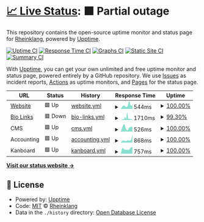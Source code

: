 # [📈 Live Status](https://status.rheinklang.events): <!--live status--> **🟧 Partial outage**

This repository contains the open-source uptime monitor and status page for [Rheinklang](rheinklang.events), powered by [Upptime](https://github.com/upptime/upptime).

[![Uptime CI](https://github.com/rheinklang/upptime/workflows/Uptime%20CI/badge.svg)](https://github.com/rheinklang/upptime/actions?query=workflow%3A%22Uptime+CI%22)
[![Response Time CI](https://github.com/rheinklang/upptime/workflows/Response%20Time%20CI/badge.svg)](https://github.com/rheinklang/upptime/actions?query=workflow%3A%22Response+Time+CI%22)
[![Graphs CI](https://github.com/rheinklang/upptime/workflows/Graphs%20CI/badge.svg)](https://github.com/rheinklang/upptime/actions?query=workflow%3A%22Graphs+CI%22)
[![Static Site CI](https://github.com/rheinklang/upptime/workflows/Static%20Site%20CI/badge.svg)](https://github.com/rheinklang/upptime/actions?query=workflow%3A%22Static+Site+CI%22)
[![Summary CI](https://github.com/rheinklang/upptime/workflows/Summary%20CI/badge.svg)](https://github.com/rheinklang/upptime/actions?query=workflow%3A%22Summary+CI%22)

With [Upptime](https://upptime.js.org), you can get your own unlimited and free uptime monitor and status page, powered entirely by a GitHub repository. We use [Issues](https://github.com/rheinklang/upptime/issues) as incident reports, [Actions](https://github.com/rheinklang/upptime/actions) as uptime monitors, and [Pages](https://status.rheinklang.events) for the status page.

<!--start: status pages-->
<!-- This summary is generated by Upptime (https://github.com/upptime/upptime) -->
<!-- Do not edit this manually, your changes will be overwritten -->
<!-- prettier-ignore -->
| URL | Status | History | Response Time | Uptime |
| --- | ------ | ------- | ------------- | ------ |
| <img alt="" src="https://rheinklang.events/favicon.png" height="13"> [Website](https://rheinklang.events) | 🟩 Up | [website.yml](https://github.com/rheinklang/upptime/commits/HEAD/history/website.yml) | <details><summary><img alt="Response time graph" src="./graphs/website/response-time-week.png" height="20"> 544ms</summary><br><a href="https://status.rheinklang.events/history/website"><img alt="Response time 785" src="https://img.shields.io/endpoint?url=https%3A%2F%2Fraw.githubusercontent.com%2Frheinklang%2Fupptime%2FHEAD%2Fapi%2Fwebsite%2Fresponse-time.json"></a><br><a href="https://status.rheinklang.events/history/website"><img alt="24-hour response time 506" src="https://img.shields.io/endpoint?url=https%3A%2F%2Fraw.githubusercontent.com%2Frheinklang%2Fupptime%2FHEAD%2Fapi%2Fwebsite%2Fresponse-time-day.json"></a><br><a href="https://status.rheinklang.events/history/website"><img alt="7-day response time 544" src="https://img.shields.io/endpoint?url=https%3A%2F%2Fraw.githubusercontent.com%2Frheinklang%2Fupptime%2FHEAD%2Fapi%2Fwebsite%2Fresponse-time-week.json"></a><br><a href="https://status.rheinklang.events/history/website"><img alt="30-day response time 694" src="https://img.shields.io/endpoint?url=https%3A%2F%2Fraw.githubusercontent.com%2Frheinklang%2Fupptime%2FHEAD%2Fapi%2Fwebsite%2Fresponse-time-month.json"></a><br><a href="https://status.rheinklang.events/history/website"><img alt="1-year response time 785" src="https://img.shields.io/endpoint?url=https%3A%2F%2Fraw.githubusercontent.com%2Frheinklang%2Fupptime%2FHEAD%2Fapi%2Fwebsite%2Fresponse-time-year.json"></a></details> | <details><summary><a href="https://status.rheinklang.events/history/website">100.00%</a></summary><a href="https://status.rheinklang.events/history/website"><img alt="All-time uptime 99.95%" src="https://img.shields.io/endpoint?url=https%3A%2F%2Fraw.githubusercontent.com%2Frheinklang%2Fupptime%2FHEAD%2Fapi%2Fwebsite%2Fuptime.json"></a><br><a href="https://status.rheinklang.events/history/website"><img alt="24-hour uptime 100.00%" src="https://img.shields.io/endpoint?url=https%3A%2F%2Fraw.githubusercontent.com%2Frheinklang%2Fupptime%2FHEAD%2Fapi%2Fwebsite%2Fuptime-day.json"></a><br><a href="https://status.rheinklang.events/history/website"><img alt="7-day uptime 100.00%" src="https://img.shields.io/endpoint?url=https%3A%2F%2Fraw.githubusercontent.com%2Frheinklang%2Fupptime%2FHEAD%2Fapi%2Fwebsite%2Fuptime-week.json"></a><br><a href="https://status.rheinklang.events/history/website"><img alt="30-day uptime 100.00%" src="https://img.shields.io/endpoint?url=https%3A%2F%2Fraw.githubusercontent.com%2Frheinklang%2Fupptime%2FHEAD%2Fapi%2Fwebsite%2Fuptime-month.json"></a><br><a href="https://status.rheinklang.events/history/website"><img alt="1-year uptime 99.95%" src="https://img.shields.io/endpoint?url=https%3A%2F%2Fraw.githubusercontent.com%2Frheinklang%2Fupptime%2FHEAD%2Fapi%2Fwebsite%2Fuptime-year.json"></a></details>
| <img alt="" src="https://www.switchy.io/assets/favicons/favicon.ico" height="13"> [Bio Links](https://bio.rheinklang.events/links) | 🟥 Down | [bio-links.yml](https://github.com/rheinklang/upptime/commits/HEAD/history/bio-links.yml) | <details><summary><img alt="Response time graph" src="./graphs/bio-links/response-time-week.png" height="20"> 1710ms</summary><br><a href="https://status.rheinklang.events/history/bio-links"><img alt="Response time 1115" src="https://img.shields.io/endpoint?url=https%3A%2F%2Fraw.githubusercontent.com%2Frheinklang%2Fupptime%2FHEAD%2Fapi%2Fbio-links%2Fresponse-time.json"></a><br><a href="https://status.rheinklang.events/history/bio-links"><img alt="24-hour response time 480" src="https://img.shields.io/endpoint?url=https%3A%2F%2Fraw.githubusercontent.com%2Frheinklang%2Fupptime%2FHEAD%2Fapi%2Fbio-links%2Fresponse-time-day.json"></a><br><a href="https://status.rheinklang.events/history/bio-links"><img alt="7-day response time 1710" src="https://img.shields.io/endpoint?url=https%3A%2F%2Fraw.githubusercontent.com%2Frheinklang%2Fupptime%2FHEAD%2Fapi%2Fbio-links%2Fresponse-time-week.json"></a><br><a href="https://status.rheinklang.events/history/bio-links"><img alt="30-day response time 1147" src="https://img.shields.io/endpoint?url=https%3A%2F%2Fraw.githubusercontent.com%2Frheinklang%2Fupptime%2FHEAD%2Fapi%2Fbio-links%2Fresponse-time-month.json"></a><br><a href="https://status.rheinklang.events/history/bio-links"><img alt="1-year response time 1115" src="https://img.shields.io/endpoint?url=https%3A%2F%2Fraw.githubusercontent.com%2Frheinklang%2Fupptime%2FHEAD%2Fapi%2Fbio-links%2Fresponse-time-year.json"></a></details> | <details><summary><a href="https://status.rheinklang.events/history/bio-links">99.30%</a></summary><a href="https://status.rheinklang.events/history/bio-links"><img alt="All-time uptime 99.86%" src="https://img.shields.io/endpoint?url=https%3A%2F%2Fraw.githubusercontent.com%2Frheinklang%2Fupptime%2FHEAD%2Fapi%2Fbio-links%2Fuptime.json"></a><br><a href="https://status.rheinklang.events/history/bio-links"><img alt="24-hour uptime 99.99%" src="https://img.shields.io/endpoint?url=https%3A%2F%2Fraw.githubusercontent.com%2Frheinklang%2Fupptime%2FHEAD%2Fapi%2Fbio-links%2Fuptime-day.json"></a><br><a href="https://status.rheinklang.events/history/bio-links"><img alt="7-day uptime 99.30%" src="https://img.shields.io/endpoint?url=https%3A%2F%2Fraw.githubusercontent.com%2Frheinklang%2Fupptime%2FHEAD%2Fapi%2Fbio-links%2Fuptime-week.json"></a><br><a href="https://status.rheinklang.events/history/bio-links"><img alt="30-day uptime 99.71%" src="https://img.shields.io/endpoint?url=https%3A%2F%2Fraw.githubusercontent.com%2Frheinklang%2Fupptime%2FHEAD%2Fapi%2Fbio-links%2Fuptime-month.json"></a><br><a href="https://status.rheinklang.events/history/bio-links"><img alt="1-year uptime 99.86%" src="https://img.shields.io/endpoint?url=https%3A%2F%2Fraw.githubusercontent.com%2Frheinklang%2Fupptime%2FHEAD%2Fapi%2Fbio-links%2Fuptime-year.json"></a></details>
| <img alt="" src="https://getcockpit.com/favicon.png" height="13"> CMS | 🟩 Up | [cms.yml](https://github.com/rheinklang/upptime/commits/HEAD/history/cms.yml) | <details><summary><img alt="Response time graph" src="./graphs/cms/response-time-week.png" height="20"> 526ms</summary><br><a href="https://status.rheinklang.events/history/cms"><img alt="Response time 560" src="https://img.shields.io/endpoint?url=https%3A%2F%2Fraw.githubusercontent.com%2Frheinklang%2Fupptime%2FHEAD%2Fapi%2Fcms%2Fresponse-time.json"></a><br><a href="https://status.rheinklang.events/history/cms"><img alt="24-hour response time 583" src="https://img.shields.io/endpoint?url=https%3A%2F%2Fraw.githubusercontent.com%2Frheinklang%2Fupptime%2FHEAD%2Fapi%2Fcms%2Fresponse-time-day.json"></a><br><a href="https://status.rheinklang.events/history/cms"><img alt="7-day response time 526" src="https://img.shields.io/endpoint?url=https%3A%2F%2Fraw.githubusercontent.com%2Frheinklang%2Fupptime%2FHEAD%2Fapi%2Fcms%2Fresponse-time-week.json"></a><br><a href="https://status.rheinklang.events/history/cms"><img alt="30-day response time 536" src="https://img.shields.io/endpoint?url=https%3A%2F%2Fraw.githubusercontent.com%2Frheinklang%2Fupptime%2FHEAD%2Fapi%2Fcms%2Fresponse-time-month.json"></a><br><a href="https://status.rheinklang.events/history/cms"><img alt="1-year response time 560" src="https://img.shields.io/endpoint?url=https%3A%2F%2Fraw.githubusercontent.com%2Frheinklang%2Fupptime%2FHEAD%2Fapi%2Fcms%2Fresponse-time-year.json"></a></details> | <details><summary><a href="https://status.rheinklang.events/history/cms">100.00%</a></summary><a href="https://status.rheinklang.events/history/cms"><img alt="All-time uptime 99.98%" src="https://img.shields.io/endpoint?url=https%3A%2F%2Fraw.githubusercontent.com%2Frheinklang%2Fupptime%2FHEAD%2Fapi%2Fcms%2Fuptime.json"></a><br><a href="https://status.rheinklang.events/history/cms"><img alt="24-hour uptime 100.00%" src="https://img.shields.io/endpoint?url=https%3A%2F%2Fraw.githubusercontent.com%2Frheinklang%2Fupptime%2FHEAD%2Fapi%2Fcms%2Fuptime-day.json"></a><br><a href="https://status.rheinklang.events/history/cms"><img alt="7-day uptime 100.00%" src="https://img.shields.io/endpoint?url=https%3A%2F%2Fraw.githubusercontent.com%2Frheinklang%2Fupptime%2FHEAD%2Fapi%2Fcms%2Fuptime-week.json"></a><br><a href="https://status.rheinklang.events/history/cms"><img alt="30-day uptime 100.00%" src="https://img.shields.io/endpoint?url=https%3A%2F%2Fraw.githubusercontent.com%2Frheinklang%2Fupptime%2FHEAD%2Fapi%2Fcms%2Fuptime-month.json"></a><br><a href="https://status.rheinklang.events/history/cms"><img alt="1-year uptime 99.98%" src="https://img.shields.io/endpoint?url=https%3A%2F%2Fraw.githubusercontent.com%2Frheinklang%2Fupptime%2FHEAD%2Fapi%2Fcms%2Fuptime-year.json"></a></details>
| <img alt="" src="https://assets.akaunting.com/site/img/logo/akaunting-logo.ico" height="13"> Accounting | 🟩 Up | [accounting.yml](https://github.com/rheinklang/upptime/commits/HEAD/history/accounting.yml) | <details><summary><img alt="Response time graph" src="./graphs/accounting/response-time-week.png" height="20"> 868ms</summary><br><a href="https://status.rheinklang.events/history/accounting"><img alt="Response time 761" src="https://img.shields.io/endpoint?url=https%3A%2F%2Fraw.githubusercontent.com%2Frheinklang%2Fupptime%2FHEAD%2Fapi%2Faccounting%2Fresponse-time.json"></a><br><a href="https://status.rheinklang.events/history/accounting"><img alt="24-hour response time 2461" src="https://img.shields.io/endpoint?url=https%3A%2F%2Fraw.githubusercontent.com%2Frheinklang%2Fupptime%2FHEAD%2Fapi%2Faccounting%2Fresponse-time-day.json"></a><br><a href="https://status.rheinklang.events/history/accounting"><img alt="7-day response time 868" src="https://img.shields.io/endpoint?url=https%3A%2F%2Fraw.githubusercontent.com%2Frheinklang%2Fupptime%2FHEAD%2Fapi%2Faccounting%2Fresponse-time-week.json"></a><br><a href="https://status.rheinklang.events/history/accounting"><img alt="30-day response time 1227" src="https://img.shields.io/endpoint?url=https%3A%2F%2Fraw.githubusercontent.com%2Frheinklang%2Fupptime%2FHEAD%2Fapi%2Faccounting%2Fresponse-time-month.json"></a><br><a href="https://status.rheinklang.events/history/accounting"><img alt="1-year response time 761" src="https://img.shields.io/endpoint?url=https%3A%2F%2Fraw.githubusercontent.com%2Frheinklang%2Fupptime%2FHEAD%2Fapi%2Faccounting%2Fresponse-time-year.json"></a></details> | <details><summary><a href="https://status.rheinklang.events/history/accounting">100.00%</a></summary><a href="https://status.rheinklang.events/history/accounting"><img alt="All-time uptime 99.98%" src="https://img.shields.io/endpoint?url=https%3A%2F%2Fraw.githubusercontent.com%2Frheinklang%2Fupptime%2FHEAD%2Fapi%2Faccounting%2Fuptime.json"></a><br><a href="https://status.rheinklang.events/history/accounting"><img alt="24-hour uptime 100.00%" src="https://img.shields.io/endpoint?url=https%3A%2F%2Fraw.githubusercontent.com%2Frheinklang%2Fupptime%2FHEAD%2Fapi%2Faccounting%2Fuptime-day.json"></a><br><a href="https://status.rheinklang.events/history/accounting"><img alt="7-day uptime 100.00%" src="https://img.shields.io/endpoint?url=https%3A%2F%2Fraw.githubusercontent.com%2Frheinklang%2Fupptime%2FHEAD%2Fapi%2Faccounting%2Fuptime-week.json"></a><br><a href="https://status.rheinklang.events/history/accounting"><img alt="30-day uptime 100.00%" src="https://img.shields.io/endpoint?url=https%3A%2F%2Fraw.githubusercontent.com%2Frheinklang%2Fupptime%2FHEAD%2Fapi%2Faccounting%2Fuptime-month.json"></a><br><a href="https://status.rheinklang.events/history/accounting"><img alt="1-year uptime 99.98%" src="https://img.shields.io/endpoint?url=https%3A%2F%2Fraw.githubusercontent.com%2Frheinklang%2Fupptime%2FHEAD%2Fapi%2Faccounting%2Fuptime-year.json"></a></details>
| <img alt="" src="https://kanboard.rheinklang.events/assets/img/favicon.png" height="13"> Kanboard | 🟩 Up | [kanboard.yml](https://github.com/rheinklang/upptime/commits/HEAD/history/kanboard.yml) | <details><summary><img alt="Response time graph" src="./graphs/kanboard/response-time-week.png" height="20"> 757ms</summary><br><a href="https://status.rheinklang.events/history/kanboard"><img alt="Response time 694" src="https://img.shields.io/endpoint?url=https%3A%2F%2Fraw.githubusercontent.com%2Frheinklang%2Fupptime%2FHEAD%2Fapi%2Fkanboard%2Fresponse-time.json"></a><br><a href="https://status.rheinklang.events/history/kanboard"><img alt="24-hour response time 1021" src="https://img.shields.io/endpoint?url=https%3A%2F%2Fraw.githubusercontent.com%2Frheinklang%2Fupptime%2FHEAD%2Fapi%2Fkanboard%2Fresponse-time-day.json"></a><br><a href="https://status.rheinklang.events/history/kanboard"><img alt="7-day response time 757" src="https://img.shields.io/endpoint?url=https%3A%2F%2Fraw.githubusercontent.com%2Frheinklang%2Fupptime%2FHEAD%2Fapi%2Fkanboard%2Fresponse-time-week.json"></a><br><a href="https://status.rheinklang.events/history/kanboard"><img alt="30-day response time 677" src="https://img.shields.io/endpoint?url=https%3A%2F%2Fraw.githubusercontent.com%2Frheinklang%2Fupptime%2FHEAD%2Fapi%2Fkanboard%2Fresponse-time-month.json"></a><br><a href="https://status.rheinklang.events/history/kanboard"><img alt="1-year response time 694" src="https://img.shields.io/endpoint?url=https%3A%2F%2Fraw.githubusercontent.com%2Frheinklang%2Fupptime%2FHEAD%2Fapi%2Fkanboard%2Fresponse-time-year.json"></a></details> | <details><summary><a href="https://status.rheinklang.events/history/kanboard">100.00%</a></summary><a href="https://status.rheinklang.events/history/kanboard"><img alt="All-time uptime 99.97%" src="https://img.shields.io/endpoint?url=https%3A%2F%2Fraw.githubusercontent.com%2Frheinklang%2Fupptime%2FHEAD%2Fapi%2Fkanboard%2Fuptime.json"></a><br><a href="https://status.rheinklang.events/history/kanboard"><img alt="24-hour uptime 100.00%" src="https://img.shields.io/endpoint?url=https%3A%2F%2Fraw.githubusercontent.com%2Frheinklang%2Fupptime%2FHEAD%2Fapi%2Fkanboard%2Fuptime-day.json"></a><br><a href="https://status.rheinklang.events/history/kanboard"><img alt="7-day uptime 100.00%" src="https://img.shields.io/endpoint?url=https%3A%2F%2Fraw.githubusercontent.com%2Frheinklang%2Fupptime%2FHEAD%2Fapi%2Fkanboard%2Fuptime-week.json"></a><br><a href="https://status.rheinklang.events/history/kanboard"><img alt="30-day uptime 100.00%" src="https://img.shields.io/endpoint?url=https%3A%2F%2Fraw.githubusercontent.com%2Frheinklang%2Fupptime%2FHEAD%2Fapi%2Fkanboard%2Fuptime-month.json"></a><br><a href="https://status.rheinklang.events/history/kanboard"><img alt="1-year uptime 99.97%" src="https://img.shields.io/endpoint?url=https%3A%2F%2Fraw.githubusercontent.com%2Frheinklang%2Fupptime%2FHEAD%2Fapi%2Fkanboard%2Fuptime-year.json"></a></details>

<!--end: status pages-->

[**Visit our status website →**](https://status.rheinklang.events)

## 📄 License

- Powered by: [Upptime](https://github.com/upptime/upptime)
- Code: [MIT](./LICENSE) © [Rheinklang](rheinklang.events)
- Data in the `./history` directory: [Open Database License](https://opendatacommons.org/licenses/odbl/1-0/)
